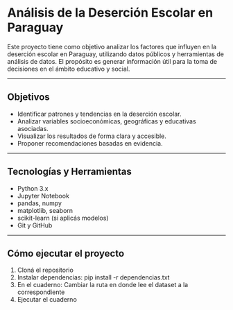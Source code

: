 # Análisis de la Deserción Escolar en Paraguay
Este proyecto tiene como objetivo analizar los factores que influyen en la deserción escolar en Paraguay, utilizando datos públicos y herramientas de análisis de datos. El propósito es generar información útil para la toma de decisiones en el ámbito educativo y social.

______________________________________

## Objetivos
- Identificar patrones y tendencias en la deserción escolar.
- Analizar variables socioeconómicas, geográficas y educativas asociadas.
- Visualizar los resultados de forma clara y accesible.
- Proponer recomendaciones basadas en evidencia.

______________________________________
## Tecnologías y Herramientas
- Python 3.x
- Jupyter Notebook
- pandas, numpy
- matplotlib, seaborn
- scikit-learn (si aplicás modelos)
- Git y GitHub
______________________________________
## Cómo ejecutar el proyecto

1. Cloná el repositorio
2. Instalar dependencias: pip install -r dependencias.txt
3. En el cuaderno: Cambiar la ruta en donde lee el dataset a la correspondiente
4. Ejecutar el cuaderno
